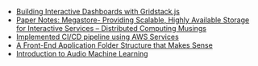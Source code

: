 <!-- daily.dev BOOKMARKS:START -->
- [Building Interactive Dashboards with Gridstack.js](https://app.daily.dev/posts/lWXXV2xzD?utm_source=rss&utm_medium=bookmarks&utm_campaign=HXokpWzAezAZPdGcYtCZz)
- [Paper Notes: Megastore- Providing Scalable, Highly Available Storage for Interactive Services – Distributed Computing Musings](https://app.daily.dev/posts/5HuxCNZiF?utm_source=rss&utm_medium=bookmarks&utm_campaign=HXokpWzAezAZPdGcYtCZz)
- [Implemented CI/CD pipeline using AWS Services](https://app.daily.dev/posts/UTFXMT4oi?utm_source=rss&utm_medium=bookmarks&utm_campaign=HXokpWzAezAZPdGcYtCZz)
- [A Front-End Application Folder Structure that Makes Sense](https://app.daily.dev/posts/X72onQAAT?utm_source=rss&utm_medium=bookmarks&utm_campaign=HXokpWzAezAZPdGcYtCZz)
- [Introduction to Audio Machine Learning](https://app.daily.dev/posts/30Uj0WklJ?utm_source=rss&utm_medium=bookmarks&utm_campaign=HXokpWzAezAZPdGcYtCZz)
<!-- daily.dev BOOKMARKS:END -->
